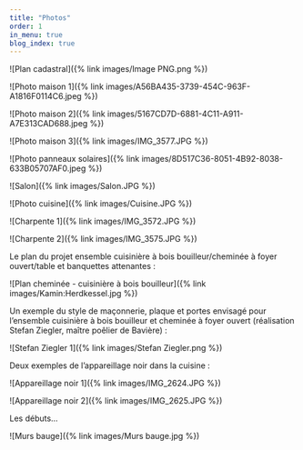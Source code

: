 ```yaml
---
title: "Photos"
order: 1
in_menu: true
blog_index: true
---
```

![Plan cadastral]({% link images/Image PNG.png %})

![Photo maison 1]({% link images/A56BA435-3739-454C-963F-A1816F0114C6.jpeg %})    

![Photo maison 2]({% link images/5167CD7D-6881-4C11-A911-A7E313CAD688.jpeg %})  

![Photo maison 3]({% link images/IMG_3577.JPG %})  

![Photo panneaux solaires]({% link images/8D517C36-8051-4B92-8038-633B05707AF0.jpeg %})  

![Salon]({% link images/Salon.JPG %}) 

![Photo cuisine]({% link images/Cuisine.JPG %})

![Charpente 1]({% link images/IMG_3572.JPG %})  

![Charpente 2]({% link images/IMG_3575.JPG %})  


Le plan du projet ensemble cuisinière à bois bouilleur/cheminée à foyer ouvert/table et banquettes attenantes :  

![Plan cheminée - cuisinière à bois bouilleur]({% link images/Kamin:Herdkessel.jpg %})  


Un exemple du style de maçonnerie, plaque et portes envisagé pour l’ensemble cuisinière à bois bouilleur et cheminée à foyer ouvert (réalisation Stefan Ziegler, maître poêlier de Bavière) :  

![Stefan Ziegler 1]({% link images/Stefan Ziegler.png %})  


Deux exemples de l’appareillage noir dans la cuisine :  

![Appareillage noir 1]({% link images/IMG_2624.JPG %})  

![Appareillage noir 2]({% link images/IMG_2625.JPG %}) 


Les débuts…

![Murs bauge]({% link images/Murs bauge.jpg %}) 